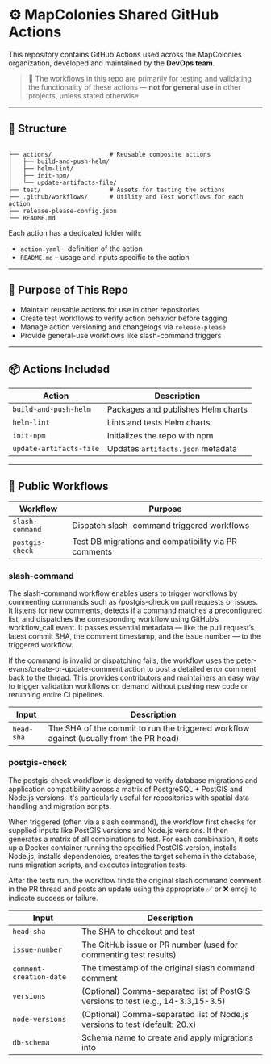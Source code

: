 # ⚙️ MapColonies Shared GitHub Actions

This repository contains GitHub Actions used across the MapColonies organization, developed and maintained by the **DevOps team**.

> 🧪 The workflows in this repo are primarily for testing and validating the functionality of these actions — **not for general use** in other projects, unless stated otherwise.

---

## 📂 Structure

```
.
├── actions/                # Reusable composite actions
│   ├── build-and-push-helm/
│   ├── helm-lint/
│   ├── init-npm/
│   └── update-artifacts-file/
├── test/                   # Assets for testing the actions
├── .github/workflows/      # Utility and Test workflows for each action
├── release-please-config.json
└── README.md
```

Each action has a dedicated folder with:
- `action.yaml` – definition of the action
- `README.md` – usage and inputs specific to the action

---

## 🧪 Purpose of This Repo

- Maintain reusable actions for use in other repositories
- Create test workflows to verify action behavior before tagging
- Manage action versioning and changelogs via `release-please`
- Provide general-use workflows like slash-command triggers

---

## 📦 Actions Included

| Action | Description |
|--------|-------------|
| `build-and-push-helm`     | Packages and publishes Helm charts |
| `helm-lint`               | Lints and tests Helm charts |
| `init-npm`                | Initializes the repo with npm |
| `update-artifacts-file`   | Updates `artifacts.json` metadata |

---

## 🧰 Public Workflows

| Workflow        | Purpose                                        |
|----------------|------------------------------------------------|
| `slash-command`| Dispatch slash-command triggered workflows     |
| `postgis-check`| Test DB migrations and compatibility via PR comments |

### slash-command

The slash-command workflow enables users to trigger workflows by commenting commands such as /postgis-check on pull requests or issues.
It listens for new comments, detects if a command matches a preconfigured list, and dispatches the corresponding workflow using GitHub’s workflow_call event.
It passes essential metadata — like the pull request’s latest commit SHA, the comment timestamp, and the issue number — to the triggered workflow.

If the command is invalid or dispatching fails, the workflow uses the peter-evans/create-or-update-comment 
action to post a detailed error comment back to the thread. This provides contributors and maintainers an easy
way to trigger validation workflows on demand without pushing new code or rerunning entire CI pipelines.
 
| Input        | Description                                        |
|----------------|------------------------------------------------|
| `head-sha`| The SHA of the commit to run the triggered workflow against (usually from the PR head) |

### postgis-check
The postgis-check workflow is designed to verify database migrations and application compatibility across a matrix of PostgreSQL + PostGIS and Node.js versions. It's particularly useful for repositories with spatial data handling and migration scripts.

When triggered (often via a slash command), the workflow first checks for supplied inputs like PostGIS versions and Node.js versions.
It then generates a matrix of all combinations to test. For each combination, it sets up a Docker container running the specified PostGIS version,
installs Node.js, installs dependencies, creates the target schema in the database, runs migration scripts, and executes integration tests.

After the tests run, the workflow finds the original slash command comment in the PR thread and posts an update using the appropriate ✅ or ❌ emoji
to indicate success or failure.

| Input        | Description                                       |
|----------------|------------------------------------------------|
| `head-sha` | The SHA to checkout and test                           |
| `issue-number` | The GitHub issue or PR number (used for commenting test results) |
| `comment-creation-date` | The timestamp of the original slash command comment |
| `versions` | (Optional) Comma-separated list of PostGIS versions to test (e.g., 14-3.3,15-3.5) |
| `node-versions` | (Optional) Comma-separated list of Node.js versions to test (default: 20.x) |
| `db-schema` | Schema name to create and apply migrations into |
